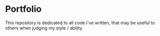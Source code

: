 # Portfolio

This repository is dedicated to all code i've written, that may be useful to others when judging my style / ability.
